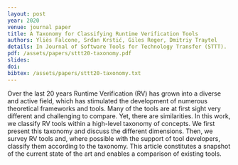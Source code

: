 ```yaml
---
layout: post
year: 2020
venue: journal paper
title: A Taxonomy for Classifying Runtime Verification Tools
authors: Yliès Falcone, Srđan Krstić, Giles Reger, Dmitriy Traytel
details: In Journal of Software Tools for Technology Transfer (STTT).
pdf: /assets/papers/sttt20-taxonomy.pdf
slides: 
doi: 
bibtex: /assets/papers/sttt20-taxonomy.txt
---
```


Over the last 20 years Runtime Verification (RV) has grown into a diverse and active field, which has stimulated the development of numerous theoretical frameworks and tools. Many of the tools are at first sight very different and challenging to compare. Yet, there are similarities. In this work, we classify RV tools within a high-level taxonomy of concepts. We first present this taxonomy and discuss the different dimensions. Then, we survey RV tools and, where possible with the support of tool developers, classify them according to the taxonomy. This article constitutes a snapshot of the current state of the art and enables a comparison of existing tools.
